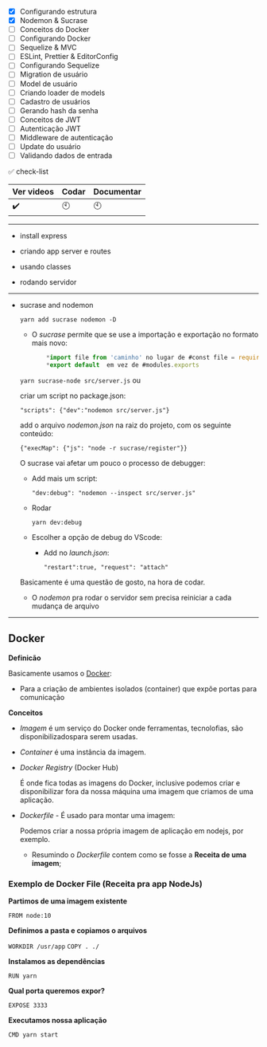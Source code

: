 - [x] Configurando estrutura            
- [x] Nodemon & Sucrase                 
- [ ] Conceitos do Docker                
- [ ] Configurando Docker                 
- [ ] Sequelize & MVC                   
- [ ] ESLint, Prettier & EditorConfig   
- [ ] Configurando Sequelize            
- [ ] Migration de usuário              
- [ ] Model de usuário                 
- [ ] Criando loader de models         
- [ ] Cadastro de usuários             
- [ ] Gerando hash da senha            
- [ ] Conceitos de JWT                 
- [ ] Autenticação JWT                 
- [ ] Middleware de autenticação       
- [ ] Update do usuário                
- [ ] Validando dados de entrada       

:white_check_mark: check-list 

Ver videos | Codar | Documentar
-----------|-------|-----------
:heavy_check_mark:| :clock10:|:clock10:

---
- install express

- criando app server e routes

- usando classes 

- rodando servidor

---
- sucrase and nodemon

  `yarn add sucrase nodemon -D`
  
  - O *sucrase* permite que se use a importação e exportação no formato mais novo:
  
    ```js 
        *import file from 'caminho' no lugar de #const file = require('caminho')
        *export default  em vez de #modules.exports 
    ```
  `yarn sucrase-node src/server.js` ou 
  
  criar um script no package.json: 
  
  `"scripts": {"dev":"nodemon src/server.js"}` 
  
  add o arquivo *nodemon.json* na raiz do projeto, com os seguinte conteúdo:
  
  `{"execMap": {"js": "node -r sucrase/register"}}`
  
  O sucrase vai afetar um pouco o processo de debugger:
  - Add mais um script:
  
    `"dev:debug": "nodemon --inspect src/server.js"`
  - Rodar 
  
    `yarn dev:debug`
  - Escolher a opção de debug do VScode:
    - Add no *launch.json*: 
    
      `"restart":true, "request": "attach"`

  Basicamente é uma questão de gosto, na hora de codar. 

  - O *nodemon* pra rodar o servidor sem precisa reiniciar a cada mudança de arquivo

---

## Docker
**Definicão**

Basicamente usamos o [Docker](https://www.docker.com): 
- Para a criação de ambientes isolados (container) que expõe portas para comunicação

**Conceitos** 
- *Imagem* é um serviço do Docker onde ferramentas, tecnolofias, são disponibilizadospara serem usadas.

- *Container* é uma instância da imagem.

- *Docker Registry* (Docker Hub)

  É onde fica todas as imagens do Docker, inclusive podemos criar e disponibilizar fora da nossa máquina uma imagem que criamos de uma aplicação.

- *Dockerfile* - É usado para montar uma imagem: 

  Podemos criar a nossa própria imagem de aplicação  em nodejs, por exemplo.
  - Resumindo o *Dockerfile* contem como se fosse a **Receita de uma imagem**;

### Exemplo de Docker File (Receita pra app NodeJs)
**Partimos de uma imagem existente**

`FROM node:10`

**Definimos a pasta e copiamos o arquivos**

`WORKDIR /usr/app`
`COPY . ./`

**Instalamos as dependências**

`RUN yarn`

**Qual porta queremos expor?**

`EXPOSE 3333`

**Executamos nossa aplicação**

`CMD yarn start`

